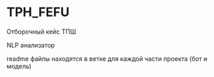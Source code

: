 # TPH_FEFU
Отборочный кейс ТПШ 

NLP анализатор

readme файлы находятся в ветке для каждой части проекта (бот и модель)
